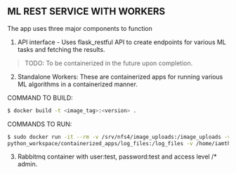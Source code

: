 ## ML REST SERVICE WITH WORKERS

The app uses three major components to function
1. API interface - Uses flask_restful API to create endpoints for various ML tasks and fetching the results.

> TODO: To be containerized in the future upon completion.

2. Standalone Workers: These are containerized apps for running various ML algorithms in a containerized manner.

COMMAND TO BUILD:
```sh
$ docker build -t <image_tag>:<version> .
```

COMMANDS TO RUN:
```sh
$ sudo docker run -it --rm -v /srv/nfs4/image_uploads:/image_uploads -v /home/iamtheuserofthis/
python_workspace/containerized_apps/log_files:/log_files -v /home/iamtheuserofthis/python_workspace/containerized_apps/models:/models ef3a6e598d3b python3.7 /standalone_worker/<worker python file>
```
3. Rabbitmq container with user:test, password:test and access level /* admin.


